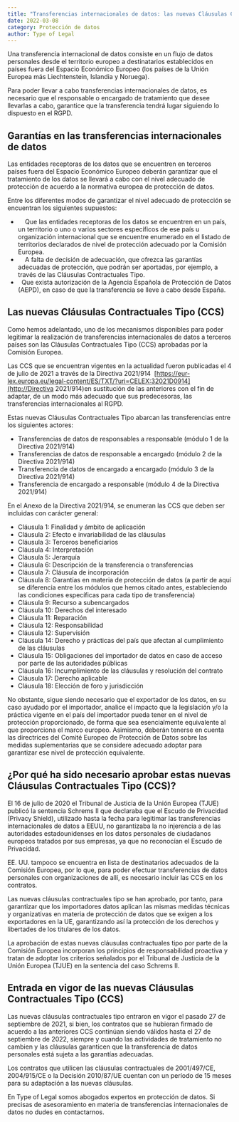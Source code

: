 ```yaml
---
title: "Transferencias internacionales de datos: las nuevas Cláusulas Contractuales Tipo (CCS)"
date: 2022-03-08
category: Protección de datos
author: Type of Legal
---
```


Una transferencia internacional de datos consiste en un flujo de datos personales desde el territorio europeo a destinatarios establecidos en países fuera del Espacio Económico Europeo (los países de la Unión Europea más Liechtenstein, Islandia y Noruega).

Para poder llevar a cabo transferencias internacionales de datos, es necesario que el responsable o encargado de tratamiento que desee llevarlas a cabo, garantice que la transferencia tendrá lugar siguiendo lo dispuesto en el RGPD.

**Garantías en las transferencias internacionales de datos**
------------------------------------------------------------

Las entidades receptoras de los datos que se encuentren en terceros países fuera del Espacio Económico Europeo deberán garantizar que el tratamiento de los datos se llevará a cabo con el nivel adecuado de protección de acuerdo a la normativa europea de protección de datos.

Entre los diferentes modos de garantizar el nivel adecuado de protección se encuentran los siguientes supuestos:

*       Que las entidades receptoras de los datos se encuentren en un país, un territorio o uno o varios sectores específicos de ese país u organización internacional que se encuentre enumerado en el listado de territorios declarados de nivel de protección adecuado por la Comisión Europea.
*       A falta de decisión de adecuación, que ofrezca las garantías adecuadas de protección, que podrán ser aportadas, por ejemplo, a través de las Cláusulas Contractuales Tipo.
*     Que exista autorización de la Agencia Española de Protección de Datos (AEPD), en caso de que la transferencia se lleve a cabo desde España.

**Las nuevas Cláusulas Contractuales Tipo (CCS)**
-------------------------------------------------

Como hemos adelantado, uno de los mecanismos disponibles para poder legitimar la realización de transferencias internacionales de datos a terceros países son las Cláusulas Contractuales Tipo (CCS) aprobadas por la Comisión Europea.

Las CCS que se encuentran vigentes en la actualidad fueron publicadas el 4 de julio de 2021 a través de la Directiva 2021/914  [https://eur-lex.europa.eu/legal-content/ES/TXT/?uri=CELEX:32021D0914](http://Directiva 2021/914)en sustitución de las anteriores con el fin de adaptar, de un modo más adecuado que sus predecesoras, las transferencias internacionales al RGPD.

Estas nuevas Cláusulas Contractuales Tipo abarcan las transferencias entre los siguientes actores:

*   Transferencias de datos de responsables a responsable (módulo 1 de la Directiva 2021/914)
*   Transferencias de datos de responsable a encargado (módulo 2 de la Directiva 2021/914)
*   Transferencia de datos de encargado a encargado (módulo 3 de la Directiva 2021/914)
*   Transferencia de encargado a responsable (módulo 4 de la Directiva 2021/914)

En el Anexo de la Directiva 2021/914, se enumeran las CCS que deben ser incluidas con carácter general:

*   Cláusula 1: Finalidad y ámbito de aplicación
*   Cláusula 2: Efecto e invariabilidad de las cláusulas
*   Cláusula 3: Terceros beneficiarios
*   Cláusula 4: Interpretación
*   Cláusula 5: Jerarquía
*   Cláusula 6: Descripción de la transferencia o transferencias
*   Cláusula 7: Cláusula de incorporación
*   Cláusula 8: Garantías en materia de protección de datos (a partir de aquí se diferencia entre los módulos que hemos citado antes, estableciendo las condiciones específicas para cada tipo de transferencia)
*   Cláusula 9: Recurso a subencargados
*   Cláusula 10: Derechos del interesado
*   Cláusula 11: Reparación
*   Cláusula 12: Responsabilidad
*   Cláusula 12: Supervisión
*   Cláusula 14: Derecho y prácticas del país que afectan al cumplimiento de las cláusulas
*   Cláusula 15: Obligaciones del importador de datos en caso de acceso por parte de las autoridades públicas
*   Cláusula 16: Incumplimiento de las cláusulas y resolución del contrato
*   Cláusula 17: Derecho aplicable
*   Cláusula 18: Elección de foro y jurisdicción

No obstante, sigue siendo necesario que el exportador de los datos, en su caso ayudado por el importador, analice el impacto que la legislación y/o la práctica vigente en el país del importador pueda tener en el nivel de protección proporcionado, de forma que sea esencialmente equivalente al que proporciona el marco europeo. Asimismo, deberán tenerse en cuenta las directrices del Comité Europeo de Protección de Datos sobre las medidas suplementarias que se considere adecuado adoptar para garantizar ese nivel de protección equivalente.  
  

**¿Por qué ha sido necesario aprobar estas nuevas Cláusulas Contractuales Tipo (CCS)?**
---------------------------------------------------------------------------------------

El 16 de julio de 2020 el Tribunal de Justicia de la Unión Europea (TJUE) publicó la sentencia Schrems II que declaraba que el Escudo de Privacidad (Privacy Shield), utilizado hasta la fecha para legitimar las transferencias internacionales de datos a EEUU, no garantizaba la no injerencia a de las autoridades estadounidenses en los datos personales de ciudadanos europeos tratados por sus empresas, ya que no reconocían el Escudo de Privacidad.

EE. UU. tampoco se encuentra en lista de destinatarios adecuados de la Comisión Europea, por lo que, para poder efectuar transferencias de datos personales con organizaciones de allí, es necesario incluir las CCS en los contratos.

Las nuevas cláusulas contractuales tipo se han aprobado, por tanto, para garantizar que los importadores datos aplican las mismas medidas técnicas y organizativas en materia de protección de datos que se exigen a los exportadores en la UE, garantizando así la protección de los derechos y libertades de los titulares de los datos.

La aprobación de estas nuevas cláusulas contractuales tipo por parte de la Comisión Europea incorporan los principios de responsabilidad proactiva y tratan de adoptar los criterios señalados por el Tribunal de Justicia de la Unión Europea (TJUE) en la sentencia del caso Schrems II.

**Entrada en vigor de las nuevas Cláusulas Contractuales Tipo (CCS)**
---------------------------------------------------------------------

Las nuevas cláusulas contractuales tipo entraron en vigor el pasado 27 de septiembre de 2021, si bien, los contratos que se hubieran firmado de acuerdo a las anteriores CCS continúan siendo válidos hasta el 27 de septiembre de 2022, siempre y cuando las actividades de tratamiento no cambien y las cláusulas garanticen que la transferencia de datos personales está sujeta a las garantías adecuadas.

Los contratos que utilicen las cláusulas contractuales de 2001/497/CE, 2004/915/CE o la Decisión 2010/87/UE cuentan con un período de 15 meses para su adaptación a las nuevas cláusulas.

En Type of Legal somos abogados expertos en protección de datos. Si precisas de asesoramiento en materia de transferencias internacionales de datos no dudes en contactarnos.

